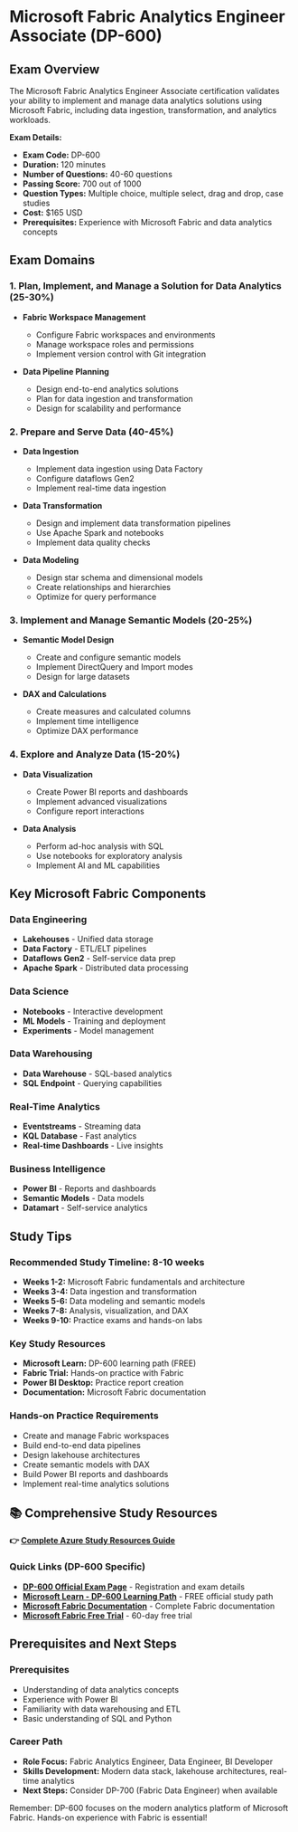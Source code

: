 # Microsoft Fabric Analytics Engineer Associate (DP-600)

## Exam Overview

The Microsoft Fabric Analytics Engineer Associate certification validates your ability to implement and manage data analytics solutions using Microsoft Fabric, including data ingestion, transformation, and analytics workloads.

**Exam Details:**
- **Exam Code:** DP-600
- **Duration:** 120 minutes
- **Number of Questions:** 40-60 questions
- **Passing Score:** 700 out of 1000
- **Question Types:** Multiple choice, multiple select, drag and drop, case studies
- **Cost:** $165 USD
- **Prerequisites:** Experience with Microsoft Fabric and data analytics concepts

## Exam Domains

### 1. Plan, Implement, and Manage a Solution for Data Analytics (25-30%)
- **Fabric Workspace Management**
  - Configure Fabric workspaces and environments
  - Manage workspace roles and permissions
  - Implement version control with Git integration
  
- **Data Pipeline Planning**
  - Design end-to-end analytics solutions
  - Plan for data ingestion and transformation
  - Design for scalability and performance

### 2. Prepare and Serve Data (40-45%)
- **Data Ingestion**
  - Implement data ingestion using Data Factory
  - Configure dataflows Gen2
  - Implement real-time data ingestion
  
- **Data Transformation**
  - Design and implement data transformation pipelines
  - Use Apache Spark and notebooks
  - Implement data quality checks
  
- **Data Modeling**
  - Design star schema and dimensional models
  - Create relationships and hierarchies
  - Optimize for query performance

### 3. Implement and Manage Semantic Models (20-25%)
- **Semantic Model Design**
  - Create and configure semantic models
  - Implement DirectQuery and Import modes
  - Design for large datasets
  
- **DAX and Calculations**
  - Create measures and calculated columns
  - Implement time intelligence
  - Optimize DAX performance

### 4. Explore and Analyze Data (15-20%)
- **Data Visualization**
  - Create Power BI reports and dashboards
  - Implement advanced visualizations
  - Configure report interactions
  
- **Data Analysis**
  - Perform ad-hoc analysis with SQL
  - Use notebooks for exploratory analysis
  - Implement AI and ML capabilities

## Key Microsoft Fabric Components

### Data Engineering
- **Lakehouses** - Unified data storage
- **Data Factory** - ETL/ELT pipelines
- **Dataflows Gen2** - Self-service data prep
- **Apache Spark** - Distributed data processing

### Data Science
- **Notebooks** - Interactive development
- **ML Models** - Training and deployment
- **Experiments** - Model management

### Data Warehousing
- **Data Warehouse** - SQL-based analytics
- **SQL Endpoint** - Querying capabilities

### Real-Time Analytics
- **Eventstreams** - Streaming data
- **KQL Database** - Fast analytics
- **Real-time Dashboards** - Live insights

### Business Intelligence
- **Power BI** - Reports and dashboards
- **Semantic Models** - Data models
- **Datamart** - Self-service analytics

## Study Tips

### Recommended Study Timeline: 8-10 weeks
- **Weeks 1-2:** Microsoft Fabric fundamentals and architecture
- **Weeks 3-4:** Data ingestion and transformation
- **Weeks 5-6:** Data modeling and semantic models
- **Weeks 7-8:** Analysis, visualization, and DAX
- **Weeks 9-10:** Practice exams and hands-on labs

### Key Study Resources
- **Microsoft Learn:** DP-600 learning path (FREE)
- **Fabric Trial:** Hands-on practice with Fabric
- **Power BI Desktop:** Practice report creation
- **Documentation:** Microsoft Fabric documentation

### Hands-on Practice Requirements
- Create and manage Fabric workspaces
- Build end-to-end data pipelines
- Design lakehouse architectures
- Create semantic models with DAX
- Build Power BI reports and dashboards
- Implement real-time analytics solutions

## 📚 Comprehensive Study Resources

**👉 [Complete Azure Study Resources Guide](../../../.templates/resources-azure.md)**

### Quick Links (DP-600 Specific)
- **[DP-600 Official Exam Page](https://learn.microsoft.com/en-us/certifications/exams/dp-600/)** - Registration and exam details
- **[Microsoft Learn - DP-600 Learning Path](https://learn.microsoft.com/en-us/certifications/fabric-analytics-engineer-associate/)** - FREE official study path
- **[Microsoft Fabric Documentation](https://learn.microsoft.com/en-us/fabric/)** - Complete Fabric documentation
- **[Microsoft Fabric Free Trial](https://learn.microsoft.com/en-us/fabric/get-started/fabric-trial)** - 60-day free trial

## Prerequisites and Next Steps

### Prerequisites
- Understanding of data analytics concepts
- Experience with Power BI
- Familiarity with data warehousing and ETL
- Basic understanding of SQL and Python

### Career Path
- **Role Focus:** Fabric Analytics Engineer, Data Engineer, BI Developer
- **Skills Development:** Modern data stack, lakehouse architectures, real-time analytics
- **Next Steps:** Consider DP-700 (Fabric Data Engineer) when available

Remember: DP-600 focuses on the modern analytics platform of Microsoft Fabric. Hands-on experience with Fabric is essential!
